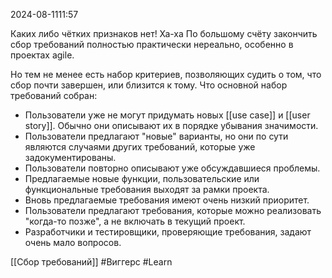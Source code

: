  2024-08-1111:57

Каких либо чётких признаков нет! Ха-ха
По большому счёту закончить сбор требований полностью практически нереально, особенно в проектах agile.

Но тем не менее есть набор критериев, позволяющих судить о том, что сбор почти завершен, или близится к тому. Что основной набор требований собран:
- Пользователи уже не могут придумать новых [[use case]] и [[user story]]. Обычно они описывают их в порядке убывания значимости.
- Пользователи предлагают "новые" варианты, но они по сути являются случаями других требований, которые уже задокументированы.
- Пользователи повторно описывают уже обсуждавшиеся проблемы.
- Предлагаемые новые функции, пользовательские или функциональные требования выходят за рамки проекта.
- Вновь предлагаемые требования имеют очень низкий приоритет.
- Пользователи предлагают требования, которые можно реализовать "когда-то позже", а не включать в текущий проект.
- Разработчики и тестировщики, проверяющие требования, задают очень мало вопросов.


[[Сбор требований]]
#Виггерс 
#Learn